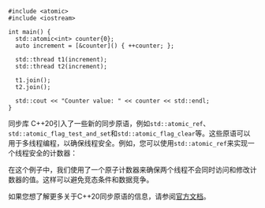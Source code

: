 ```
#include <atomic>
#include <iostream>

int main() {
  std::atomic<int> counter{0};
  auto increment = [&counter]() { ++counter; };

  std::thread t1(increment);
  std::thread t2(increment);

  t1.join();
  t2.join();

  std::cout << "Counter value: " << counter << std::endl;
}
```
同步库
C++20引入了一些新的同步原语，例如`std::atomic_ref`、`std::atomic_flag_test_and_set`和`std::atomic_flag_clear`等。这些原语可以用于多线程编程，以确保线程安全。例如，您可以使用`std::atomic_ref`来实现一个线程安全的计数器：

在这个例子中，我们使用了一个原子计数器来确保两个线程不会同时访问和修改计数器的值。这样可以避免竞态条件和数据竞争。

如果您想了解更多关于C++20同步原语的信息，请参阅[官方文档](https://en.cppreference.com/w/cpp/atomic)。